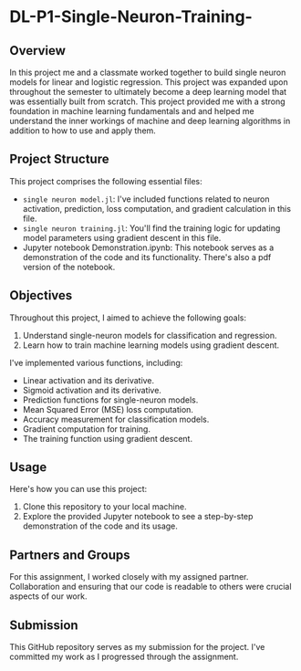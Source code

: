 # DL-P1-Single-Neuron-Training-

## Overview
In this project me and a classmate worked together to build single neuron models for linear and logistic regression. This project was expanded upon throughout the semester to ultimately become a deep learning model that was essentially built from scratch. This project provided me with a strong foundation in machine learning fundamentals and and helped me understand the inner workings of machine and deep learning algorithms in addition to how to use and apply them.

## Project Structure
This project comprises the following essential files:
- `single neuron model.jl`: I've included functions related to neuron activation, prediction, loss computation, and gradient calculation in this file.
- `single neuron training.jl`: You'll find the training logic for updating model parameters using gradient descent in this file.
- Jupyter notebook Demonstration.ipynb: This notebook serves as a demonstration of the code and its functionality. There's also a pdf version of the notebook.

## Objectives
Throughout this project, I aimed to achieve the following goals:
1. Understand single-neuron models for classification and regression.
2. Learn how to train machine learning models using gradient descent.

I've implemented various functions, including:
- Linear activation and its derivative.
- Sigmoid activation and its derivative.
- Prediction functions for single-neuron models.
- Mean Squared Error (MSE) loss computation.
- Accuracy measurement for classification models.
- Gradient computation for training.
- The training function using gradient descent.

## Usage
Here's how you can use this project:
1. Clone this repository to your local machine.
2. Explore the provided Jupyter notebook to see a step-by-step demonstration of the code and its usage.

## Partners and Groups
For this assignment, I worked closely with my assigned partner. Collaboration and ensuring that our code is readable to others were crucial aspects of our work.

## Submission
This GitHub repository serves as my submission for the project. I've committed my work as I progressed through the assignment.

